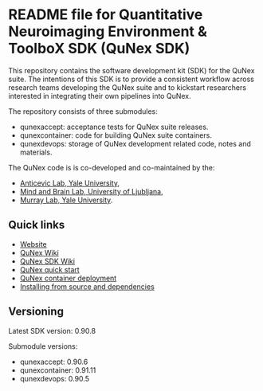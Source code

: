 <!--
SPDX-FileCopyrightText: 2021 QuNex development team <https://qunex.yale.edu/>

SPDX-License-Identifier: GPL-3.0-or-later
-->

# README file for Quantitative Neuroimaging Environment & ToolboX SDK (QuNex SDK)

This repository contains the software development kit (SDK) for the QuNex suite.
The intentions of this SDK is to provide a consistent workflow across research
teams developing the QuNex suite and to kickstart researchers interested in
integrating their own pipelines into QuNex.

The repository consists of three submodules:

* qunexaccept: acceptance tests for QuNex suite releases.
* qunexcontainer: code for building QuNex suite containers.
* qunexdevops: storage of QuNex development related code, notes and materials.

The QuNex code is is co-developed and co-maintained by the:

* [Anticevic Lab, Yale University](http://anticeviclab.yale.edu/),
* [Mind and Brain Lab, University of Ljubljana](http://psy.ff.uni-lj.si/mblab/en),
* [Murray Lab, Yale University](https://medicine.yale.edu/lab/murray/).

## Quick links

* [Website](http://qunex.yale.edu/)
* [QuNex Wiki](https://bitbucket.org/oriadev/qunex/wiki/Home)
* [QuNex SDK Wiki](https://bitbucket.org/oriadev/qunexsdk/wiki/Home)
* [QuNex quick start](https://bitbucket.org/oriadev/qunex/wiki/Overview/QuickStart.md)
* [QuNex container deployment](https://bitbucket.org/oriadev/qunex/wiki/Overview/Installation.md)
* [Installing from source and dependencies](https://bitbucket.org/oriadev/qunex/wiki/Overview/Installation.md)

## Versioning

Latest SDK version: 0.90.8

Submodule versions:

* qunexaccept: 0.90.6
* qunexcontainer: 0.91.11
* qunexdevops: 0.90.5
